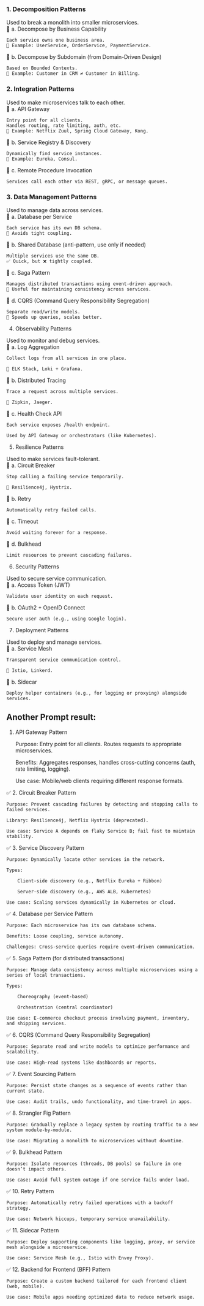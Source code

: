 ### 1. Decomposition Patterns
Used to break a monolith into smaller microservices.  
🔹 a. Decompose by Business Capability  

    Each service owns one business area.  
    📌 Example: UserService, OrderService, PaymentService.  

🔹 b. Decompose by Subdomain (from Domain-Driven Design)  

    Based on Bounded Contexts.  
    📌 Example: Customer in CRM ≠ Customer in Billing.  

### 2. Integration Patterns
Used to make microservices talk to each other.  
🔹 a. API Gateway

    Entry point for all clients.
    Handles routing, rate limiting, auth, etc.
    📌 Example: Netflix Zuul, Spring Cloud Gateway, Kong.

🔹 b. Service Registry & Discovery

    Dynamically find service instances.
    📌 Example: Eureka, Consul.

🔹 c. Remote Procedure Invocation

    Services call each other via REST, gRPC, or message queues.  

### 3. Data Management Patterns

Used to manage data across services.  
🔹 a. Database per Service

    Each service has its own DB schema.
    📌 Avoids tight coupling.

🔹 b. Shared Database (anti-pattern, use only if needed)

    Multiple services use the same DB.
    ✅ Quick, but ❌ tightly coupled.

🔹 c. Saga Pattern

    Manages distributed transactions using event-driven approach.
    📌 Useful for maintaining consistency across services.

🔹 d. CQRS (Command Query Responsibility Segregation)

    Separate read/write models.
    📌 Speeds up queries, scales better.

4. Observability Patterns

Used to monitor and debug services.  
🔹 a. Log Aggregation

    Collect logs from all services in one place.

    📌 ELK Stack, Loki + Grafana.

🔹 b. Distributed Tracing

    Trace a request across multiple services.

    📌 Zipkin, Jaeger.

🔹 c. Health Check API

    Each service exposes /health endpoint.

    Used by API Gateway or orchestrators (like Kubernetes).

5. Resilience Patterns

Used to make services fault-tolerant.  
🔹 a. Circuit Breaker

    Stop calling a failing service temporarily.

    📌 Resilience4j, Hystrix.

🔹 b. Retry

    Automatically retry failed calls.

🔹 c. Timeout

    Avoid waiting forever for a response.

🔹 d. Bulkhead

    Limit resources to prevent cascading failures.

6. Security Patterns

Used to secure service communication.  
🔹 a. Access Token (JWT)

    Validate user identity on each request.

🔹 b. OAuth2 + OpenID Connect

    Secure user auth (e.g., using Google login).

7. Deployment Patterns

Used to deploy and manage services.  
🔹 a. Service Mesh

    Transparent service communication control.

    📌 Istio, Linkerd.

🔹 b. Sidecar

    Deploy helper containers (e.g., for logging or proxying) alongside services.


## Another Prompt result: 
1. API Gateway Pattern

    Purpose: Entry point for all clients. Routes requests to appropriate microservices.

    Benefits: Aggregates responses, handles cross-cutting concerns (auth, rate limiting, logging).

    Use case: Mobile/web clients requiring different response formats.

✅ 2. Circuit Breaker Pattern

    Purpose: Prevent cascading failures by detecting and stopping calls to failed services.

    Library: Resilience4j, Netflix Hystrix (deprecated).

    Use case: Service A depends on flaky Service B; fail fast to maintain stability.

✅ 3. Service Discovery Pattern

    Purpose: Dynamically locate other services in the network.

    Types:

        Client-side discovery (e.g., Netflix Eureka + Ribbon)

        Server-side discovery (e.g., AWS ALB, Kubernetes)

    Use case: Scaling services dynamically in Kubernetes or cloud.

✅ 4. Database per Service Pattern

    Purpose: Each microservice has its own database schema.

    Benefits: Loose coupling, service autonomy.

    Challenges: Cross-service queries require event-driven communication.

✅ 5. Saga Pattern (for distributed transactions)

    Purpose: Manage data consistency across multiple microservices using a series of local transactions.

    Types:

        Choreography (event-based)

        Orchestration (central coordinator)

    Use case: E-commerce checkout process involving payment, inventory, and shipping services.

✅ 6. CQRS (Command Query Responsibility Segregation)

    Purpose: Separate read and write models to optimize performance and scalability.

    Use case: High-read systems like dashboards or reports.

✅ 7. Event Sourcing Pattern

    Purpose: Persist state changes as a sequence of events rather than current state.

    Use case: Audit trails, undo functionality, and time-travel in apps.

✅ 8. Strangler Fig Pattern

    Purpose: Gradually replace a legacy system by routing traffic to a new system module-by-module.

    Use case: Migrating a monolith to microservices without downtime.

✅ 9. Bulkhead Pattern

    Purpose: Isolate resources (threads, DB pools) so failure in one doesn’t impact others.

    Use case: Avoid full system outage if one service fails under load.

✅ 10. Retry Pattern

    Purpose: Automatically retry failed operations with a backoff strategy.

    Use case: Network hiccups, temporary service unavailability.

✅ 11. Sidecar Pattern

    Purpose: Deploy supporting components like logging, proxy, or service mesh alongside a microservice.

    Use case: Service Mesh (e.g., Istio with Envoy Proxy).

✅ 12. Backend for Frontend (BFF) Pattern

    Purpose: Create a custom backend tailored for each frontend client (web, mobile).

    Use case: Mobile apps needing optimized data to reduce network usage.
